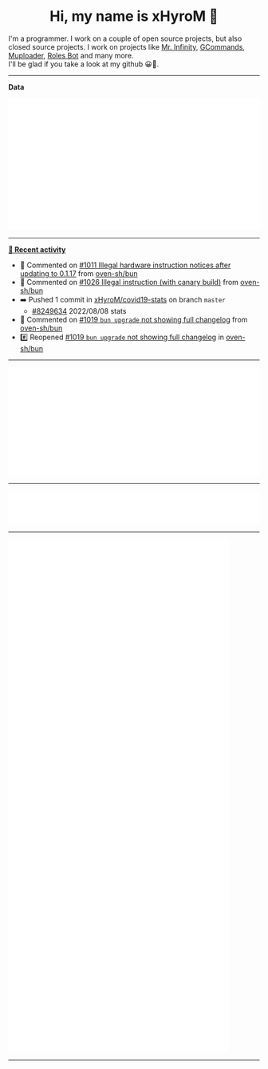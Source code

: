<p align="center">
    <!-- <img src="https://avatars.githubusercontent.com/u/56601352" width="192" alt="hyro's pfp" /> -->
    <h1 align="center">Hi, my name is xHyroM 👋</h1>
</p>

I'm a programmer. I work on a couple of open source projects, but also closed source projects. I work on projects like [Mr. Infinity](https://discord.com/oauth2/authorize?client_id=720321585625694239&scope=bot%20applications.commands&permissions=8&redirect_uri=https://blobs.gq/imanager&prompt=consent&response_type=code), [GCommands](https://github.com/Garlic-Team/GCommands), [Muploader](https://github.com/xHyroM/Muploader), [Roles Bot](https://github.com/xHyroM/roles-bot) and many more.  
I'll be glad if you take a look at my github 😀👀.

___
**Data**

<img src="https://github.com/xHyroM/xHyroM/blob/master/.cache/base.svg">

___

**[📰 Recent activity](https://github.com/xHyroM)**
* 💬 Commented on [#1011 Illegal hardware instruction notices after updating to 0.1.17](https://github.com/oven-sh/bun/issues/1011) from [oven-sh/bun](https://github.com/oven-sh/bun)
* 💬 Commented on [#1026 Illegal instruction (with canary build)](https://github.com/oven-sh/bun/issues/1026) from [oven-sh/bun](https://github.com/oven-sh/bun)
* ➡️ Pushed 1 commit in [xHyroM/covid19-stats](https://github.com/xHyroM/covid19-stats) on branch `master`
  * [#8249634](https://github.com/xHyroM/covid19-stats/commit/8249634) 2022/08/08 stats
* 💬 Commented on [#1019 `bun upgrade` not showing full changelog](https://github.com/oven-sh/bun/issues/1019) from [oven-sh/bun](https://github.com/oven-sh/bun)
* #️⃣ Reopened [#1019 `bun upgrade` not showing full changelog](https://github.com/oven-sh/bun/issues/1019) in [oven-sh/bun](https://github.com/oven-sh/bun)


___

<img src="https://github.com/xHyroM/xHyroM/blob/master/.cache/isocalendar.svg">

___

<img src="https://github.com/xHyroM/xHyroM/blob/master/.cache/languages.svg">

___

<img src="https://github.com/xHyroM/xHyroM/blob/master/.cache/achievements.svg">

___
